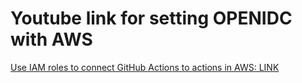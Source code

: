 # Youtube link for setting OPENIDC with AWS
[Use IAM roles to connect GitHub Actions to actions in AWS: LINK](https://aws.amazon.com/blogs/security/use-iam-roles-to-connect-github-actions-to-actions-in-aws/)
